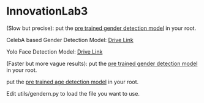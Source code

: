 # InnovationLab3

(Slow but precise): put the [pre trained gender detection model](https://data.vision.ee.ethz.ch/cvl/rrothe/imdb-wiki/static/gender.caffemodel) in your root.

CelebA based Gender Detection Model: [Drive Link](https://drive.google.com/file/d/1H8UzJURLl69GGZC9ZA9zZ1DSbCFP-55I/view?usp=sharing)

Yolo Face Detection Model: [Drive Link](https://drive.google.com/file/d/1L9CubLbwRkUPFh4rh9KnTeoSNKFrcNeO/view?usp=sharing)

(Faster but more vague results): put the [pre trained gender detection model](https://drive.google.com/file/d/1W_moLzMlGiELyPxWiYQJ9KFaXroQ_NFQ/view) in your root.

put the [pre trained age detection model](https://drive.google.com/u/0/uc?id=1kiusFljZc9QfcIYdU2s7xrtWHTraHwmW&export=download) in your root.

Edit utils/gendern.py to load the file you want to use.


